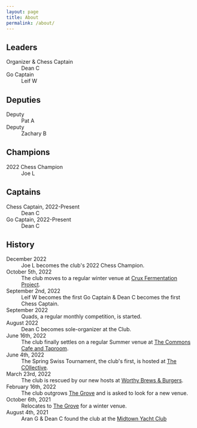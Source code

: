 ```yaml
---
layout: page
title: About
permalink: /about/
---
```


## Leaders
<dl>
    <dt>Organizer & Chess Captain</dt>
    <dd>Dean C</dd>
    <dt>Go Captain</dt>
    <dd>Leif W</dd>
</dl>

## Deputies
<dl>
    <dt>Deputy</dt>
    <dd>Pat A</dd>
    <dt>Deputy</dt>
    <dd>Zachary B</dd>
</dl>

## Champions
<dl>
    <dt>2022 Chess Champion</dt>
    <dd>Joe L</dd>
</dl>


## Captains
<dl>
    <dt>Chess Captain, 2022-Present</dt>
    <dd>Dean C</dd>
    <dt>Go Captain, 2022-Present</dt>
    <dd>Dean C</dd>
</dl>

## History
<dl>
    <dt>December 2022</dt>
    <dd>Joe L becomes the club's 2022 Chess Champion.</dd>
    <dt>October 5th, 2022</dt>
    <dd>The club moves to a regular winter venue at <a href="https://goo.gl/maps/xtNfqUNEgyt6JbQCA">Crux Fermentation Project</a>.</dd>
    <dt>September 2nd, 2022</dt>
    <dd>Leif W becomes the first Go Captain &amp; Dean C becomes the first Chess Captain.</dd>
    <dt>September 2022</dt>
    <dd>Quads, a regular monthly competition, is started.</dd>
    <dt>August 2022</dt>
    <dd>Dean C becomes sole-organizer at the Club.</dd>
    <dt>June 16th, 2022</dt>
    <dd>The club finally settles on a regular Summer venue at <a href="https://goo.gl/maps/gXCGFeA3hkgurTEb8">The Commons Cafe and Taproom</a>.</dd>
    <dt>June 4th, 2022</dt>
    <dd>The Spring Swiss Tournament, the club's first, is hosted at <a href="https://goo.gl/maps/kG29qgk4kuL6XvXT7">The COllective</a>.</dd>
    <dt>March 23rd, 2022</dt>
    <dd>The club is rescued by our new hosts at <a href="https://goo.gl/maps/UdbhzUWqS6gJthwc6">Worthy Brews &amp; Burgers</a>.</dd>
    <dt>February 16th, 2022</dt>
    <dd>The club outgrows <a href="https://goo.gl/maps/rk8fi7TYsLztZFfh6">The Grove</a> and is asked to look for a new venue.</dd>
    <dt>October 6th, 2021</dt>
    <dd>Relocates to <a href="https://goo.gl/maps/rk8fi7TYsLztZFfh6">The Grove</a> for a winter venue.</dd>
    <dt>August 4th, 2021</dt>
    <dd>Aran G & Dean C found the club at the <a href="https://goo.gl/maps/CMLgSEeDUtycm3t16">Midtown Yacht Club</a></dd>
</dl>

